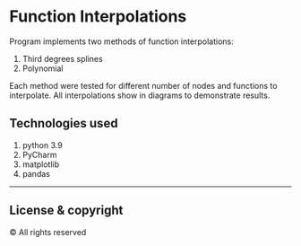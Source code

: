 # Function Interpolations

Program implements two methods of function interpolations:
1. Third degrees splines
2. Polynomial

Each method were tested for different number of nodes and functions to interpolate.
All interpolations show in diagrams to demonstrate results.

## Technologies used
1. python 3.9
2. PyCharm
3. matplotlib
4. pandas

---
## License & copyright
© All rights reserved
